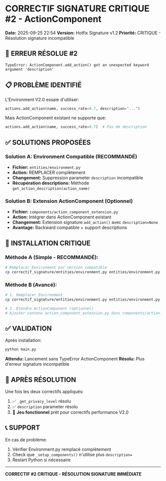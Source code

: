 # CORRECTIF SIGNATURE CRITIQUE #2 - ActionComponent

**Date:** 2025-09-25 22:54
**Version:** Hotfix Signature v1.2
**Priorité:** CRITIQUE - Résolution signature incompatible

## 🚨 ERREUR RÉSOLUE #2

```
TypeError: ActionComponent.add_action() got an unexpected keyword argument 'description'
```

## 📋 PROBLÈME IDENTIFIÉ

L'Environment V2.0 essaie d'utiliser:
```python
actions.add_action(name, success_rate=0.7, description="...")
```

Mais ActionComponent existant ne supporte que:
```python
actions.add_action(name, success_rate=0.7)  # Pas de description
```

## ✅ SOLUTIONS PROPOSÉES

### **Solution A: Environment Compatible (RECOMMANDÉ)**
- **Fichier:** `entities/environment.py` 
- **Action:** REMPLACER complètement
- **Changement:** Suppression parameter `description` incompatible
- **Récupération descriptions:** Méthode `get_action_description(action_name)`

### **Solution B: Extension ActionComponent (Optionnel)**
- **Fichier:** `components/action_component_extension.py`
- **Action:** Intégrer dans ActionComponent existant  
- **Changement:** Extension signature `add_action()` avec `description=None`
- **Avantage:** Backward compatible + support descriptions

## 🔧 INSTALLATION CRITIQUE

### Méthode A (Simple - RECOMMANDÉ):
```bash
# Remplacer Environment par version compatible
cp correctif_signature/entities/environment.py entities/environment.py
```

### Méthode B (Avancé):
```bash
# 1. Remplacer Environment
cp correctif_signature/entities/environment.py entities/environment.py

# 2. Étendre ActionComponent (optionnel)
# Ajouter contenu action_component_extension.py dans components/action.py
```

## ✅ VALIDATION

Après installation:
```bash
python main.py
```

**Attendu:** Lancement sans TypeError ActionComponent
**Résolu:** Plus d'erreur signature incompatible

## 🎯 APRÈS RÉSOLUTION

Une fois les deux correctifs appliqués:
1. ✅ `_get_privacy_level` résolu  
2. ✅ `description` parameter résolu
3. 🚀 **Jeu fonctionnel** prêt pour correctifs performance V2.0

## 📞 SUPPORT

En cas de problème:
1. Vérifier Environment.py remplacé complètement
2. Check que `_setup_components()` n'utilise plus `description=`
3. Restart Python si nécessaire

---
**CORRECTIF #2 CRITIQUE - RÉSOLUTION SIGNATURE IMMÉDIATE**
